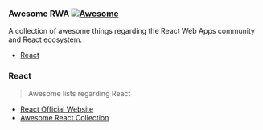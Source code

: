 ### **Awesome RWA** [![Awesome](https://cdn.rawgit.com/sindresorhus/awesome/d7305f38d29fed78fa85652e3a63e154dd8e8829/media/badge.svg)](https://github.com/sindresorhus/awesome)

A collection of awesome things regarding the React Web Apps community and React ecosystem.

- [React](#react)

### React

> Awesome lists regarding React

- [React Official Website](https://reactjs.org/)
- [Awesome React Collection](https://github.com/enaqx/awesome-react)